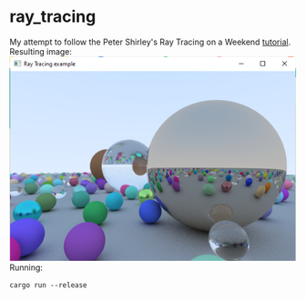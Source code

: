 # ray_tracing
My attempt to follow the Peter Shirley's Ray Tracing on a Weekend [tutorial](http://www.realtimerendering.com/raytracing/Ray%20Tracing%20in%20a%20Weekend.pdf). Resulting image: <br>
<img src="Sample output.png">
<br>
Running:
``` 
cargo run --release 
```
